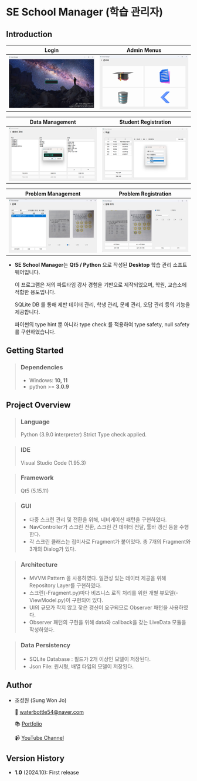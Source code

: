 # SE School Manager (학습 관리자)

 ## Introduction

 Login                     |  Admin Menus
:-------------------------:|:-------------------------:
![](https://github.com/waterbottle54/school-manager/blob/main/screenshots/login.png) | ![](https://github.com/waterbottle54/school-manager/blob/main/screenshots/menus.png)

 Data Management            |  Student Registration
 :-------------------------:|:-------------------------:
 ![](https://github.com/waterbottle54/school-manager/blob/main/screenshots/data_management.png) | ![](https://github.com/waterbottle54/school-manager/blob/main/screenshots/add_student.png)

  Problem Management        |  Problem Registration
 :-------------------------:|:-------------------------:
 ![](https://github.com/waterbottle54/school-manager/blob/main/screenshots/view_problems.png) | ![](https://github.com/waterbottle54/school-manager/blob/main/screenshots/add_problem.png)
 
 * **SE School Manager**는 **Qt5 / Python** 으로 작성된 **Desktop** 학습 관리 소프트웨어입니다.<br>

   이 프로그램은 저의 파트타임 강사 경험을 기반으로 제작되었으며, 학원, 교습소에 적합한 용도입니다. <br>
   
   SQLite DB 를 통해 제반 데이터 관리, 학생 관리, 문제 관리, 오답 관리 등의 기능을 제공합니다. <br>

   파이썬의 type hint 뿐 아니라 type check 를 적용하여 type safety, null safety 를 구현하였습니다.

 ## Getting Started
> ### Dependencies
> * Windows: **10, 11**
> * python >= **3.0.9**
> 

 ## Project Overview
> ### Language
> Python (3.9.0 interpreter)
> Strict Type check applied.

> ### IDE
> Visual Studio Code (1.95.3) 

> ### Framework
> Qt5 (5.15.11)
 
> ### GUI
> * 다중 스크린 관리 및 전환을 위해, 네비게이션 패턴을 구현하였다.
> * NavController가 스크린 전환, 스크린 간 데이터 전달, 툴바 갱신 등을 수행한다.
> * 각 스크린 클래스는 접미사로 Fragment가 붙어있다. 총 7개의 Fragment와 3개의 Dialog가 있다.
 
> ### Architecture
> * MVVM Pattern 을 사용하였다. 일관성 있는 데이터 제공을 위해 Repository Layer를 구현하였다.
> * 스크린(-Fragment.py)마다 비즈니스 로직 처리를 위한 개별 뷰모델(-ViewModel.py)이 구현되어 있다.
> * UI의 규모가 작지 않고 잦은 갱신이 요구되므로 Observer 패턴을 사용하였다.
> * Observer 패턴의 구현을 위해 data와 callback을 갖는 LiveData 모듈을 작성하였다.
 
> ### Data Persistency
> * SQLite Database : 필드가 2개 이상인 모델이 저장된다. 
> * Json File: 원시형, 배열 타입의 모델이 저장된다.

 ## Author
 * 조성원 (Sung Won Jo)
 
     📧 waterbottle54@naver.com
   
     📚 [Portfolio](https://www.devsungwonjo.pe.kr/)
   
     📹 [YouTube Channel](https://github.com/waterbottle54)
   
 ## Version History
 * **1.0** (2024.10): First release



